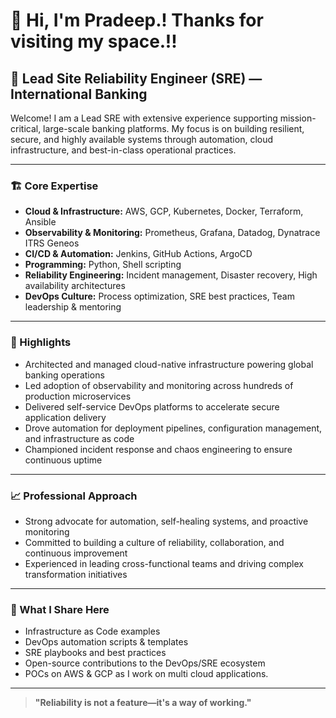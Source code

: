 # 👋 Hi, I'm Pradeep.! Thanks for visiting my space.!!

## 🚦 Lead Site Reliability Engineer (SRE) — International Banking

Welcome! I am a Lead SRE with extensive experience supporting mission-critical, large-scale banking platforms. My focus is on building resilient, secure, and highly available systems through automation, cloud infrastructure, and best-in-class operational practices.

---

### 🏗️ Core Expertise

- **Cloud & Infrastructure:** AWS, GCP, Kubernetes, Docker, Terraform, Ansible
- **Observability & Monitoring:** Prometheus, Grafana, Datadog, Dynatrace ITRS Geneos
- **CI/CD & Automation:** Jenkins, GitHub Actions, ArgoCD
- **Programming:** Python, Shell scripting
- **Reliability Engineering:** Incident management, Disaster recovery, High availability architectures
- **DevOps Culture:** Process optimization, SRE best practices, Team leadership & mentoring

---

### 🚀 Highlights

- Architected and managed cloud-native infrastructure powering global banking operations
- Led adoption of observability and monitoring across hundreds of production microservices
- Delivered self-service DevOps platforms to accelerate secure application delivery
- Drove automation for deployment pipelines, configuration management, and infrastructure as code
- Championed incident response and chaos engineering to ensure continuous uptime


---

### 📈 Professional Approach

- Strong advocate for automation, self-healing systems, and proactive monitoring
- Committed to building a culture of reliability, collaboration, and continuous improvement
- Experienced in leading cross-functional teams and driving complex transformation initiatives

---

### 📝 What I Share Here

- Infrastructure as Code examples
- DevOps automation scripts & templates
- SRE playbooks and best practices
- Open-source contributions to the DevOps/SRE ecosystem
- POCs on AWS & GCP as I work on multi cloud applications.

---

> **"Reliability is not a feature—it's a way of working."**

